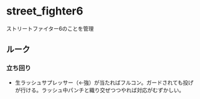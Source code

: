 # street_fighter6
ストリートファイター6のことを管理

## ルーク
### 立ち回り
* 生ラッシュサプレッサー（←強）が当たればフルコン。ガードされても投げが行ける。ラッシュ中パンチと織り交ぜつつやれば対応がむずかしい。